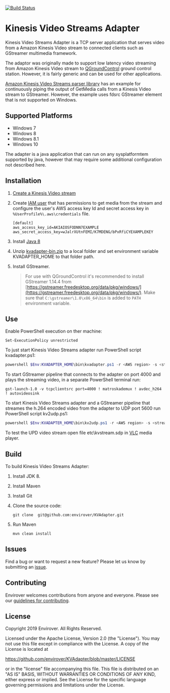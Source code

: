 [![Build Status](https://api.travis-ci.org/envirover/KVAdapter.svg?branch=master)](https://travis-ci.org/envirover/KVAdapter)

# Kinesis Video Streams Adapter

Kinesis Video Streams Adapter is a TCP server application that serves
video from a Amazon Kinesis Video stream to connected clients such as
GStreamer multimedia framework.

The adaptor was originally made to support low latency video streaming from
Amazon Kinesis Video stream to [QGroundControl](https://github.com/mavlink/qgroundcontrol/blob/master/src/VideoStreaming/README.md) ground control station. However, it
is fairly generic and can be used for other applications.

[Amazon Kinesis Video Streams parser library](https://github.com/aws/amazon-kinesis-video-streams-parser-library)
has an example for continuously piping the output of GetMedia calls from a
Kinesis Video stream to GStreamer. However, the example uses fdsrc GStreamer
element that is not supported on Windows.

## Supported Platforms

* Windows 7
* Windows 8
* Windows 8.1
* Windows 10

The adapter is a java application that can run on any sysplatformtem supported
by java, however that may require some additional configuration not
described here.

## Installation

1. [Create a Kinesis Video stream](https://docs.aws.amazon.com/kinesisvideostreams/latest/dg/getting-started.html)
2. Create [IAM user](https://docs.aws.amazon.com/kinesisvideostreams/latest/dg/how-iam.html) that has permissions to get media
from the stream and configure the user's AWS access key Id and secret access key in `%UserProfile%\.aws\credentials` file.

    ```text
    [default]
    aws_access_key_id=AKIAIOSFODNN7EXAMPLE
    aws_secret_access_key=wJalrXUtnFEMI/K7MDENG/bPxRfiCYEXAMPLEKEY
    ```

3. Install [Java 8](https://adoptopenjdk.net/)
4. Unzip [kvadapter-bin.zip](https://github.com/envirover/KVAdapter/releases) to a local folder and set environment variable KVADAPTER_HOME to that folder path.
5. Install GStreamer.
   > For use with QGroundControl it's recommended to install GStreamer 1.14.4 from [https://gstreamer.freedesktop.org/data/pkg/windows/](https://gstreamer.freedesktop.org/data/pkg/windows/).
   > Make sure that `C:\gstreamer\1.0\x86_64\bin` is added to `PATH` environment variable.

## Use

Enable PowerShell execution on ther machine:

```
Set-ExecutionPolicy unrestricted
```

To just start Kinesis Video Streams adapter run PowerShell script kvadapter.ps1:

```PowerShell
powershell $Env:KVADAPTER_HOME\bin\kvadapter.ps1 -r <AWS region> -s <stream name>
```

To start GStreamer pipeline that connects to the adapter on port 4000 and plays
the streaming video, in a separate PowerShell terminal run:

```
gst-launch-1.0 -v tcpclientsrc port=4000 ! matroskademux ! avdec_h264 ! autovideosink
```

To start Kinesis Video Streams adapter and a GStreamer pipeline that streames 
the h.264 encoded video from the adapter to UDP port 5600 run PowerShell script 
kv2udp.ps1:

```PowerShell
powershell $Env:KVADAPTER_HOME\bin\kv2udp.ps1 -r <AWS region> -s <stream name>
```

To test the UPD video stream open file etc\kvstream.sdp in [VLC](https://www.videolan.org/vlc/index.html) media player.

## Build

To build Kinesis Video Streams Adapter:

1. Install JDK 8.
2. Install Maven
3. Install Git
4. Clone the source code:

   ```shell
   git clone  git@github.com:envirover/KVAdapter.git
   ```
5. Run Maven

   ```shell
   mvn clean install
   ```

## Issues

Find a bug or want to request a new feature?  Please let us know by submitting an [issue](https://github.com/envirover/KVAdapter/issues).

## Contributing

Envirover welcomes contributions from anyone and everyone. Please see our [guidelines for contributing](https://github.com/envirover/KVAdapter/blob/master/CONTRIBUTING.md).

## License

Copyright 2019 Envirover. All Rights Reserved.

Licensed under the Apache License, Version 2.0 (the "License").
You may not use this file except in compliance with
the License. A copy of the License is located at

https://github.com/envirover/KVAdapter/blob/master/LICENSE

or in the "license" file accompanying this file. This file is distributed on
an "AS IS" BASIS, WITHOUT WARRANTIES OR CONDITIONS OF ANY KIND, either
express or implied. See the License for the specific language governing
permissions and limitations under the License.
